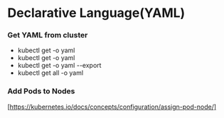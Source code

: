 # Declarative Language(YAML)
### Get YAML from cluster
* kubectl get <deployment-name> -o yaml
* kubectl get <service-name> -o yaml
* kubectl get <service-name> -o yaml --export
* kubectl get all -o yaml

### Add Pods to Nodes
[https://kubernetes.io/docs/concepts/configuration/assign-pod-node/]

